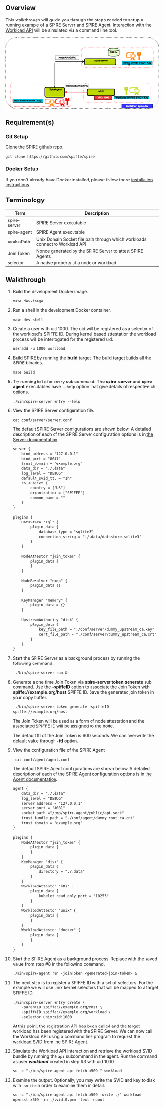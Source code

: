 

## Overview

This walkthrough will guide you through the steps needed to setup a running example of a SPIRE Server and SPIRE Agent. Interaction with the [Workload API](https://github.com/spiffe/go-spiffe/blob/master/v2/proto/spiffe/workload/workload.proto) will be simulated via a command line tool.


 ![SPIRE101](images/SPIRE101.png)

## Requirement(s)

### Git Setup

Clone the SPIRE github repo.

    git clone https://github.com/spiffe/spire

### Docker Setup

If you don't already have Docker installed, please follow these [installation instructions](https://docs.docker.com/engine/installation/).

## Terminology

 |Term                   | Description                                                                   |
 |-----------------------|-------------------------------------------------------------------------------|
 |spire-server           |  SPIRE Server executable                                                      |
 |spire-agent            |  SPIRE Agent executable                                                       |
 |socketPath             |  Unix Domain Socket file path through which workloads connect to Workload API |
 |Join Token             |  Nonce generated by the SPIRE Server to attest SPIRE Agents                   |
 |selector               |  A native property of a node or workload                                      |



## Walkthrough

1.  Build the development Docker image.

        make dev-image

2.  Run a shell in the development Docker container.

        make dev-shell

3.  Create a user with uid 1000. The uid will be registered as a selector of the workload's SPIFFE ID. During kernel based attestation the workload process will be interrogated for the registered uid.

	    useradd -u 1000 workload

4.  Build SPIRE by running the **build** target. The build target builds all the SPIRE binaries.

        make build

5.  Try running `help` for `entry` sub command. The **spire-server** and **spire-agent** executables have `-—help`  option that give details of respective cli options.

	    ./bin/spire-server entry --help

6.  View the SPIRE Server configuration file.

    	cat conf/server/server.conf

    The default SPIRE Server configurations are shown below. A detailed description of each of the SPIRE Server configuration options is in [the Server documentation](/doc/spire_server.md).

    ```hcl
    server {
        bind_address = "127.0.0.1"
        bind_port = "8081"
        trust_domain = "example.org"
        data_dir = "./.data"
        log_level = "DEBUG"
        default_svid_ttl = "1h"
        ca_subject {
            country = ["US"]
            organization = ["SPIFFE"]
            common_name = ""
        }
    }

    plugins {
        DataStore "sql" {
            plugin_data {
                database_type = "sqlite3"
                connection_string = "./.data/datastore.sqlite3"
            }
        }

        NodeAttestor "join_token" {
            plugin_data {
            }
        }

        NodeResolver "noop" {
            plugin_data {}
        }

        KeyManager "memory" {
            plugin_data = {}
        }

        UpstreamAuthority "disk" {
            plugin_data {
                key_file_path = "./conf/server/dummy_upstream_ca.key"
                cert_file_path = "./conf/server/dummy_upstream_ca.crt"
            }
        }
    }
    ```

7. Start the SPIRE Server as a background process by running the following command.

        ./bin/spire-server run &

8. Generate a one time Join Token via **spire-server token generate** sub command. Use the **-spiffeID** option to associate the Join Token with **spiffe://example.org/host** SPIFFE ID. Save the generated join token in your copy buffer.

	    ./bin/spire-server token generate -spiffeID spiffe://example.org/host

	 The Join Token will be used as a form of node attestation and the associated SPIFFE ID will be assigned to the node.

	 The default ttl of the Join Token is 600 seconds. We can overwrite the default value through **-ttl** option.

9. View the configuration file of the SPIRE Agent

        cat conf/agent/agent.conf

    The default SPIRE Agent configurations are shown below. A detailed description of each of the SPIRE Agent configuration options is in [the Agent documentation](/doc/spire_agent.md).
    ```hcl
    agent {
        data_dir = "./.data"
        log_level = "DEBUG"
        server_address = "127.0.0.1"
        server_port = "8081"
        socket_path ="/tmp/spire-agent/public/api.sock"
        trust_bundle_path = "./conf/agent/dummy_root_ca.crt"
        trust_domain = "example.org"
    }

    plugins {
        NodeAttestor "join_token" {
            plugin_data {
            }
        }
        KeyManager "disk" {
            plugin_data {
                directory = "./.data"
            }
        }
        WorkloadAttestor "k8s" {
            plugin_data {
                kubelet_read_only_port = "10255"
            }
        }
        WorkloadAttestor "unix" {
            plugin_data {
            }
        }
        WorkloadAttestor "docker" {
            plugin_data {
            }
        }
    }
    ```

10. Start the SPIRE Agent as a background process. Replace <generated-join-token> with the saved value from step #8 in the following command.

        ./bin/spire-agent run -joinToken <generated-join-token> &

11. The next step is to register a SPIFFE ID with a set of selectors. For the example we will use unix kernel selectors that will be mapped to a target SPIFFE ID.

        ./bin/spire-server entry create \
            -parentID spiffe://example.org/host \
            -spiffeID spiffe://example.org/workload \
            -selector unix:uid:1000
    At this point, the registration API has been called and the target workload has been registered with the SPIRE Server. We can now call the Workload API using a command line program to request the workload SVID from the SPIRE Agent.

12. Simulate the Workload API interaction and retrieve the workload SVID bundle by running the `api` subcommand in the agent. Run the command as user **_workload_** created in step #3 with uid 1000

        su -c "./bin/spire-agent api fetch x509 " workload

13. Examine the output. Optionally, you may write the SVID and key to disk with `-write` in order to examine them in detail.

        su -c "./bin/spire-agent api fetch x509 -write ./" workload
        openssl x509 -in ./svid.0.pem -text -noout
